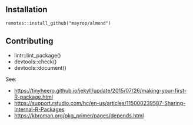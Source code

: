## Installation
`remotes::install_github("mayrop/almond")`

## Contributing

- lintr::lint_package()
- devtools::check()
- devtools::document()


See:
- https://tinyheero.github.io/jekyll/update/2015/07/26/making-your-first-R-package.html
- https://support.rstudio.com/hc/en-us/articles/115000239587-Sharing-Internal-R-Packages
- https://kbroman.org/pkg_primer/pages/depends.html
